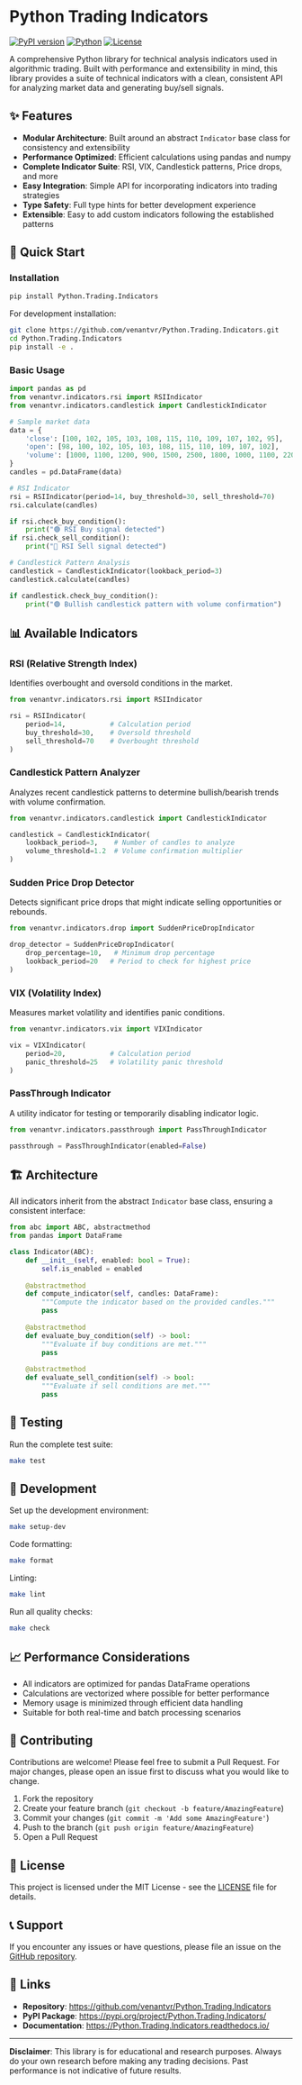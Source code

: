 # Python Trading Indicators

[![PyPI version](https://badge.fury.io/py/Python.Trading.Indicators.svg)](https://badge.fury.io/py/Python.Trading.Indicators)
[![Python](https://img.shields.io/badge/python-3.8+-blue.svg)](https://www.python.org/downloads/)
[![License](https://img.shields.io/badge/license-MIT-green.svg)](LICENSE)

A comprehensive Python library for technical analysis indicators used in algorithmic trading. Built with performance and extensibility in mind, this library provides a
suite of technical indicators with a clean, consistent API for analyzing market data and generating buy/sell signals.

## ✨ Features

- **Modular Architecture**: Built around an abstract `Indicator` base class for consistency and extensibility
- **Performance Optimized**: Efficient calculations using pandas and numpy
- **Complete Indicator Suite**: RSI, VIX, Candlestick patterns, Price drops, and more
- **Easy Integration**: Simple API for incorporating indicators into trading strategies
- **Type Safety**: Full type hints for better development experience
- **Extensible**: Easy to add custom indicators following the established patterns

## 🚀 Quick Start

### Installation

```bash
pip install Python.Trading.Indicators
```

For development installation:

```bash
git clone https://github.com/venantvr/Python.Trading.Indicators.git
cd Python.Trading.Indicators
pip install -e .
```

### Basic Usage

```python
import pandas as pd
from venantvr.indicators.rsi import RSIIndicator
from venantvr.indicators.candlestick import CandlestickIndicator

# Sample market data
data = {
    'close': [100, 102, 105, 103, 108, 115, 110, 109, 107, 102, 95],
    'open': [98, 100, 102, 105, 103, 108, 115, 110, 109, 107, 102],
    'volume': [1000, 1100, 1200, 900, 1500, 2500, 1800, 1000, 1100, 2200, 3000]
}
candles = pd.DataFrame(data)

# RSI Indicator
rsi = RSIIndicator(period=14, buy_threshold=30, sell_threshold=70)
rsi.calculate(candles)

if rsi.check_buy_condition():
    print("🟢 RSI Buy signal detected")
if rsi.check_sell_condition():
    print("🔴 RSI Sell signal detected")

# Candlestick Pattern Analysis
candlestick = CandlestickIndicator(lookback_period=3)
candlestick.calculate(candles)

if candlestick.check_buy_condition():
    print("🟢 Bullish candlestick pattern with volume confirmation")
```

## 📊 Available Indicators

### RSI (Relative Strength Index)

Identifies overbought and oversold conditions in the market.

```python
from venantvr.indicators.rsi import RSIIndicator

rsi = RSIIndicator(
    period=14,           # Calculation period
    buy_threshold=30,    # Oversold threshold
    sell_threshold=70    # Overbought threshold
)
```

### Candlestick Pattern Analyzer

Analyzes recent candlestick patterns to determine bullish/bearish trends with volume confirmation.

```python
from venantvr.indicators.candlestick import CandlestickIndicator

candlestick = CandlestickIndicator(
    lookback_period=3,    # Number of candles to analyze
    volume_threshold=1.2  # Volume confirmation multiplier
)
```

### Sudden Price Drop Detector

Detects significant price drops that might indicate selling opportunities or rebounds.

```python
from venantvr.indicators.drop import SuddenPriceDropIndicator

drop_detector = SuddenPriceDropIndicator(
    drop_percentage=10,   # Minimum drop percentage
    lookback_period=20   # Period to check for highest price
)
```

### VIX (Volatility Index)

Measures market volatility and identifies panic conditions.

```python
from venantvr.indicators.vix import VIXIndicator

vix = VIXIndicator(
    period=20,           # Calculation period
    panic_threshold=25   # Volatility panic threshold
)
```

### PassThrough Indicator

A utility indicator for testing or temporarily disabling indicator logic.

```python
from venantvr.indicators.passthrough import PassThroughIndicator

passthrough = PassThroughIndicator(enabled=False)
```

## 🏗️ Architecture

All indicators inherit from the abstract `Indicator` base class, ensuring a consistent interface:

```python
from abc import ABC, abstractmethod
from pandas import DataFrame

class Indicator(ABC):
    def __init__(self, enabled: bool = True):
        self.is_enabled = enabled
    
    @abstractmethod
    def compute_indicator(self, candles: DataFrame):
        """Compute the indicator based on the provided candles."""
        pass
    
    @abstractmethod
    def evaluate_buy_condition(self) -> bool:
        """Evaluate if buy conditions are met."""
        pass
    
    @abstractmethod
    def evaluate_sell_condition(self) -> bool:
        """Evaluate if sell conditions are met."""
        pass
```

## 🧪 Testing

Run the complete test suite:

```bash
make test
```

## 🔧 Development

Set up the development environment:

```bash
make setup-dev
```

Code formatting:

```bash
make format
```

Linting:

```bash
make lint
```

Run all quality checks:

```bash
make check
```

## 📈 Performance Considerations

- All indicators are optimized for pandas DataFrame operations
- Calculations are vectorized where possible for better performance
- Memory usage is minimized through efficient data handling
- Suitable for both real-time and batch processing scenarios

## 🤝 Contributing

Contributions are welcome! Please feel free to submit a Pull Request. For major changes, please open an issue first to discuss what you would like to change.

1. Fork the repository
2. Create your feature branch (`git checkout -b feature/AmazingFeature`)
3. Commit your changes (`git commit -m 'Add some AmazingFeature'`)
4. Push to the branch (`git push origin feature/AmazingFeature`)
5. Open a Pull Request

## 📄 License

This project is licensed under the MIT License - see the [LICENSE](LICENSE) file for details.

## 📞 Support

If you encounter any issues or have questions, please file an issue on the [GitHub repository](https://github.com/venantvr/Python.Trading.Indicators/issues).

## 🔗 Links

- **Repository**: https://github.com/venantvr/Python.Trading.Indicators
- **PyPI Package**: https://pypi.org/project/Python.Trading.Indicators/
- **Documentation**: https://Python.Trading.Indicators.readthedocs.io/

---

**Disclaimer**: This library is for educational and research purposes. Always do your own research before making any trading decisions. Past performance is not indicative
of future results.
